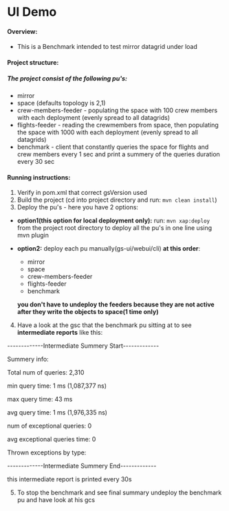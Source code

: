 # UI Demo

#### Overview:
* This is a Benchmark intended to test mirror datagrid under load

#### Project structure:
##### The project consist of the following pu's:
* mirror
* space (defaults topology is 2,1)
* crew-members-feeder - populating the space with 100 crew members with each deployment (evenly spread to all datagrids)
* flights-feeder - reading the crewmembers from space, then populating the space with 1000 with each deployment (evenly spread to all datagrids)
* benchmark - client that constantly queries the space for flights and crew members every 1 sec and print a summery of the queries duration every 30 sec

#### Running instructions:
1. Verify in pom.xml that correct gsVersion used
2. Build the project (cd into project directory and run: ```mvn clean install```)
3. Deploy the pu's - here you have 2 options:
* **option1(this option for local deployment only):** run: ```mvn xap:deploy``` from the project root directory to deploy all the pu's in one line using mvn plugin
* **option2:** deploy each pu manually(gs-ui/webui/cli) **at this order**:
  * mirror
  * space
  * crew-members-feeder
  * flights-feeder
  * benchmark
  
  **you don't have to undeploy the feeders because they are not active after they write the objects to space(1 time only)**
4. Have a look at the gsc that the benchmark pu sitting at to see **intermediate reports** like this:

-------------Intermediate Summery Start-------------

Summery info:

Total num of queries: 2,310

min query time: 1 ms (1,087,377 ns)

max query time: 43 ms

avg query time: 1 ms (1,976,335 ns)

num of exceptional queries: 0

avg exceptional queries time: 0

Thrown exceptions by type: 

-------------Intermediate Summery End-------------

this intermediate report is printed every 30s

5. To stop the benchmark and see final summary undeploy the benchmark pu and have look at his gcs
